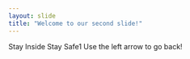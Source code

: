 ```yaml
---
layout: slide
title: "Welcome to our second slide!"
---
```

Stay Inside Stay Safe1
Use the left arrow to go back!